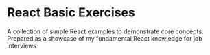 # React Basic Exercises

A collection of simple React examples to demonstrate core concepts.  
Prepared as a showcase of my fundamental React knowledge for job interviews.